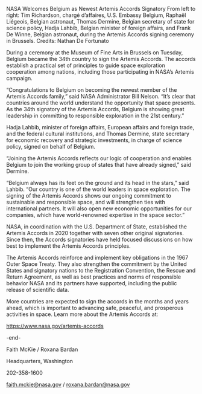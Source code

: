 NASA Welcomes Belgium as Newest Artemis Accords Signatory 
 From left to right: Tim Richardson, chargé d’affaires, U.S. Embassy Belgium, Raphaël Liégeois, Belgian astronaut, Thomas Dermine, Belgian secretary of state for science policy, Hadja Lahbib, Belgian minister of foreign affairs, and Frank De Winne, Belgian astronaut, during the Artemis Accords signing ceremony in Brussels. Credits: Nathan De Fortunato

During a ceremony at the Museum of Fine Arts in Brussels on Tuesday, Belgium became the 34th country to sign the Artemis Accords. The accords establish a practical set of principles to guide space exploration cooperation among nations, including those participating in NASA’s Artemis campaign.

“Congratulations to Belgium on becoming the newest member of the Artemis Accords family,” said NASA Administrator Bill Nelson. “It’s clear that countries around the world understand the opportunity that space presents. As the 34th signatory of the Artemis Accords, Belgium is showing great leadership in committing to responsible exploration in the 21st century.”

Hadja Lahbib, minister of foreign affairs, European affairs and foreign trade, and the federal cultural institutions, and Thomas Dermine, state secretary for economic recovery and strategic investments, in charge of science policy, signed on behalf of Belgium.

“Joining the Artemis Accords reflects our logic of cooperation and enables Belgium to join the working group of states that have already signed,” said Dermine.

“Belgium always has its feet on the ground and its head in the stars,” said Lahbib. “Our country is one of the world leaders in space exploration. The signing of the Artemis Accords shows our ongoing commitment to sustainable and responsible space, and will strengthen ties with international partners. It will also open new economic opportunities for our companies, which have world-renowned expertise in the space sector.”

NASA, in coordination with the U.S. Department of State, established the Artemis Accords in 2020 together with seven other original signatories. Since then, the Accords signatories have held focused discussions on how best to implement the Artemis Accords principles.

The Artemis Accords reinforce and implement key obligations in the 1967 Outer Space Treaty. They also strengthen the commitment by the United States and signatory nations to the Registration Convention, the Rescue and Return Agreement, as well as best practices and norms of responsible behavior NASA and its partners have supported, including the public release of scientific data.

More countries are expected to sign the accords in the months and years ahead, which is important to advancing safe, peaceful, and prosperous activities in space. Learn more about the Artemis Accords at:

https://www.nasa.gov/artemis-accords

-end-

Faith McKie / Roxana Bardan

Headquarters, Washington

202-358-1600

faith.mckie@nasa.gov / roxana.bardan@nasa.gov